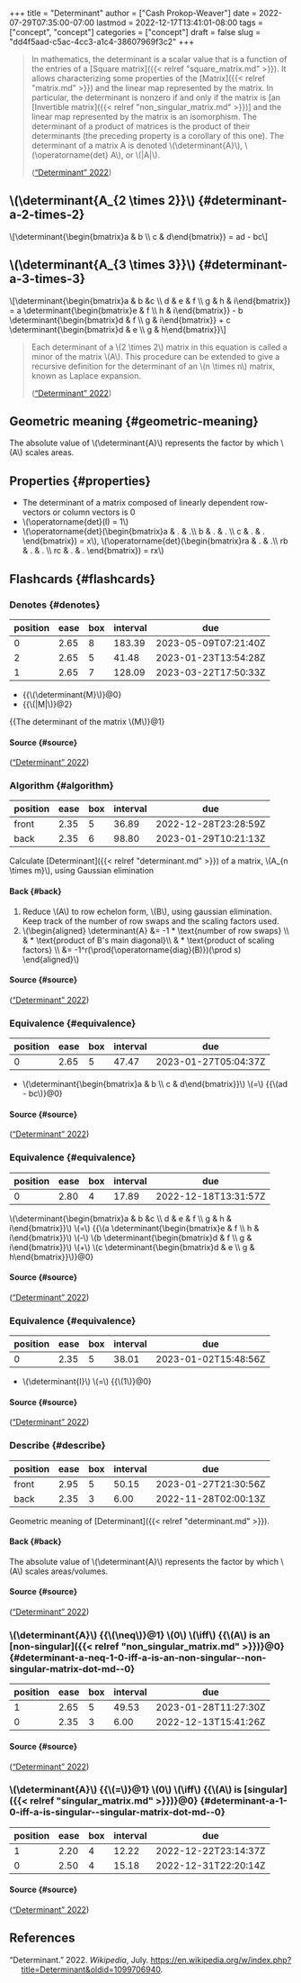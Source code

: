 +++
title = "Determinant"
author = ["Cash Prokop-Weaver"]
date = 2022-07-29T07:35:00-07:00
lastmod = 2022-12-17T13:41:01-08:00
tags = ["concept", "concept"]
categories = ["concept"]
draft = false
slug = "dd4f5aad-c5ac-4cc3-a1c4-38607969f3c2"
+++

> In mathematics, the determinant is a scalar value that is a function of the entries of a [Square matrix]({{< relref "square_matrix.md" >}}). It allows characterizing some properties of the [Matrix]({{< relref "matrix.md" >}}) and the linear map represented by the matrix. In particular, the determinant is nonzero if and only if the matrix is [an [Invertible matrix]({{< relref "non_singular_matrix.md" >}})] and the linear map represented by the matrix is an isomorphism. The determinant of a product of matrices is the product of their determinants (the preceding property is a corollary of this one). The determinant of a matrix A is denoted \\(\determinant{A}\\), \\(\operatorname{det} A\\), or \\(|A|\\).
>
> (<a href="#citeproc_bib_item_1">“Determinant” 2022</a>)


## \\(\determinant{A\_{2 \times 2}}\\) {#determinant-a-2-times-2}

\\[\determinant{\begin{bmatrix}a & b \\\ c & d\end{bmatrix}} = ad - bc\\]


## \\(\determinant{A\_{3 \times 3}}\\) {#determinant-a-3-times-3}

\\[\determinant{\begin{bmatrix}a & b &c \\\ d & e & f \\\ g & h & i\end{bmatrix}} = a \determinant{\begin{bmatrix}e & f \\\ h & i\end{bmatrix}} - b \determinant{\begin{bmatrix}d & f \\\ g & i\end{bmatrix}} + c \determinant{\begin{bmatrix}d & e \\\ g & h\end{bmatrix}}\\]

> Each determinant of a \\(2 \times 2\\) matrix in this equation is called a minor of the matrix \\(A\\). This procedure can be extended to give a recursive definition for the determinant of an \\(n \times n\\) matrix, known as Laplace expansion.
>
> (<a href="#citeproc_bib_item_1">“Determinant” 2022</a>)


## Geometric meaning {#geometric-meaning}

The absolute value of \\(\determinant{A}\\) represents the factor by which \\(A\\) scales areas.


## Properties {#properties}

-   The determinant of a matrix composed of linearly dependent row-vectors or column vectors is 0
-   \\(\operatorname{det}(I) = 1\\)
-   \\(\operatorname{det}(\begin{bmatrix}a & . & .\\\ b & . & . \\\ c & . & . \end{bmatrix}) = x\\), \\(\operatorname{det}(\begin{bmatrix}ra & . & .\\\ rb & . & . \\\ rc & . & . \end{bmatrix}) = rx\\)


## Flashcards {#flashcards}


### Denotes {#denotes}

| position | ease | box | interval | due                  |
|----------|------|-----|----------|----------------------|
| 0        | 2.65 | 8   | 183.39   | 2023-05-09T07:21:40Z |
| 2        | 2.65 | 5   | 41.48    | 2023-01-23T13:54:28Z |
| 1        | 2.65 | 7   | 128.09   | 2023-03-22T17:50:33Z |

-   {{\\(\determinant{M}\\)}@0}
-   {{\\(|M|\\)}@2}

{{The determinant of the matrix \\(M\\)}@1}


#### Source {#source}

(<a href="#citeproc_bib_item_1">“Determinant” 2022</a>)


### Algorithm {#algorithm}

| position | ease | box | interval | due                  |
|----------|------|-----|----------|----------------------|
| front    | 2.35 | 5   | 36.89    | 2022-12-28T23:28:59Z |
| back     | 2.35 | 6   | 98.80    | 2023-01-29T10:21:13Z |

Calculate [Determinant]({{< relref "determinant.md" >}}) of a matrix, \\(A\_{n \times m}\\), using Gaussian elimination


#### Back {#back}

1.  Reduce \\(A\\) to row echelon form, \\(B\\), using gaussian elimination. Keep track of the number of row swaps and the scaling factors used.
2.  \\(\begin{aligned} \determinant{A} &= -1 \* \text{number of row swaps} \\\ & \* \text{product of B's main diagonal}\\\ & \* \text{product of scaling factors} \\\ &= -1^r(\prod{\operatorname{diag}(B)})(\prod s) \end{aligned}\\)


#### Source {#source}

(<a href="#citeproc_bib_item_1">“Determinant” 2022</a>)


### Equivalence {#equivalence}

| position | ease | box | interval | due                  |
|----------|------|-----|----------|----------------------|
| 0        | 2.65 | 5   | 47.47    | 2023-01-27T05:04:37Z |

-   \\(\determinant{\begin{bmatrix}a & b \\\ c & d\end{bmatrix}}\\) \\(=\\) {{\\(ad - bc\\)}@0}


#### Source {#source}

(<a href="#citeproc_bib_item_1">“Determinant” 2022</a>)


### Equivalence {#equivalence}

| position | ease | box | interval | due                  |
|----------|------|-----|----------|----------------------|
| 0        | 2.80 | 4   | 17.89    | 2022-12-18T13:31:57Z |

\\(\determinant{\begin{bmatrix}a & b &c \\\ d & e & f \\\ g & h & i\end{bmatrix}}\\) \\(=\\) {{\\(a \determinant{\begin{bmatrix}e & f \\\ h & i\end{bmatrix}}\\) \\(-\\) \\(b \determinant{\begin{bmatrix}d & f \\\ g & i\end{bmatrix}}\\) \\(+\\) \\(c \determinant{\begin{bmatrix}d & e \\\ g & h\end{bmatrix}}\\)}@0}


#### Source {#source}

(<a href="#citeproc_bib_item_1">“Determinant” 2022</a>)


### Equivalence {#equivalence}

| position | ease | box | interval | due                  |
|----------|------|-----|----------|----------------------|
| 0        | 2.35 | 5   | 38.01    | 2023-01-02T15:48:56Z |

-   \\(\determinant{I}\\) \\(=\\) {{\\(1\\)}@0}


#### Source {#source}

(<a href="#citeproc_bib_item_1">“Determinant” 2022</a>)


### Describe {#describe}

| position | ease | box | interval | due                  |
|----------|------|-----|----------|----------------------|
| front    | 2.95 | 5   | 50.15    | 2023-01-27T21:30:56Z |
| back     | 2.35 | 3   | 6.00     | 2022-11-28T02:00:13Z |

Geometric meaning of [Determinant]({{< relref "determinant.md" >}}).


#### Back {#back}

The absolute value of \\(\determinant{A}\\) represents the factor by which \\(A\\) scales areas/volumes.


#### Source {#source}

(<a href="#citeproc_bib_item_1">“Determinant” 2022</a>)


### \\(\determinant{A}\\) {{\\(\neq\\)}@1} \\(0\\) \\(\iff\\) {{\\(A\\) is an [non-singular]({{< relref "non_singular_matrix.md" >}})}@0} {#determinant-a-neq-1-0-iff-a-is-an-non-singular--non-singular-matrix-dot-md--0}

| position | ease | box | interval | due                  |
|----------|------|-----|----------|----------------------|
| 1        | 2.65 | 5   | 49.53    | 2023-01-28T11:27:30Z |
| 0        | 2.35 | 3   | 6.00     | 2022-12-13T15:41:26Z |


#### Source {#source}

(<a href="#citeproc_bib_item_1">“Determinant” 2022</a>)


### \\(\determinant{A}\\) {{\\(=\\)}@1} \\(0\\) \\(\iff\\) {{\\(A\\) is [singular]({{< relref "singular_matrix.md" >}})}@0} {#determinant-a-1-0-iff-a-is-singular--singular-matrix-dot-md--0}

| position | ease | box | interval | due                  |
|----------|------|-----|----------|----------------------|
| 1        | 2.20 | 4   | 12.22    | 2022-12-22T23:14:37Z |
| 0        | 2.50 | 4   | 15.18    | 2022-12-31T22:20:14Z |


#### Source {#source}

(<a href="#citeproc_bib_item_1">“Determinant” 2022</a>)

## References

<style>.csl-entry{text-indent: -1.5em; margin-left: 1.5em;}</style><div class="csl-bib-body">
  <div class="csl-entry"><a id="citeproc_bib_item_1"></a>“Determinant.” 2022. <i>Wikipedia</i>, July. <a href="https://en.wikipedia.org/w/index.php?title=Determinant&oldid=1099706940">https://en.wikipedia.org/w/index.php?title=Determinant&#38;oldid=1099706940</a>.</div>
</div>
